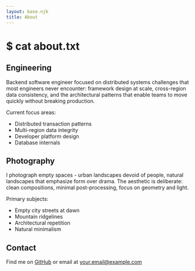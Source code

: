 ```yaml
---
layout: base.njk
title: About
---
```


# $ cat about.txt

## Engineering

Backend software engineer focused on distributed systems challenges that most engineers never encounter: framework design at scale, cross-region data consistency, and the architectural patterns that enable teams to move quickly without breaking production.

Current focus areas:
- Distributed transaction patterns
- Multi-region data integrity
- Developer platform design
- Database internals

## Photography

I photograph empty spaces - urban landscapes devoid of people, natural landscapes that emphasize form over drama. The aesthetic is deliberate: clean compositions, minimal post-processing, focus on geometry and light.

Primary subjects:
- Empty city streets at dawn
- Mountain ridgelines
- Architectural repetition
- Natural minimalism

## Contact

Find me on [GitHub](https://github.com/yourusername) or email at your.email@example.com